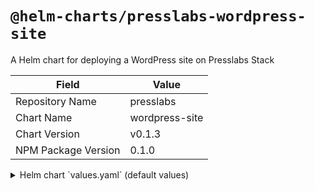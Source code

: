 # `@helm-charts/presslabs-wordpress-site`

A Helm chart for deploying a WordPress site on Presslabs Stack

| Field               | Value          |
| ------------------- | -------------- |
| Repository Name     | presslabs      |
| Chart Name          | wordpress-site |
| Chart Version       | v0.1.3         |
| NPM Package Version | 0.1.0          |

<details>

<summary>Helm chart `values.yaml` (default values)</summary>

```yaml
# Default values for wordpress-site.
# This is a YAML-formatted file.
# Declare variables to be passed into your templates.

replicaCount: 1

# Uncomment to use a custom image
# image:
#   repository: nginx
#   tag: stable
#   pullPolicy: IfNotPresent

site:
  domains: []
  env: []
  envFrom: []
  resources: {}

tls:
  {}
  # issuerKind: ClusterIssuer
  # issuerName: stack-default
  # acmeChallengeType: http01

code:
  # when true, the code is mounted read-only inside the runtime container
  readOnly: false

  # the path, within the code volume (git repo), where the 'wp-content' is
  # available
  contentSubPath: wp-content/

  #  git:
  #    repository: git@github.com/presslabs/wordpress-basic-demo
  #    reference: "3df6701bd06d97a3954b18625926753f6246c266"
  #    # it is not recommended to use a 'moving' target for deployment like a
  #    # branch name. You should use a specific commit or a git tag.
  #    # reference: master

media:
  {}
  #  Store media library in a Google Cloud Storage bucket
  #  gcs:
  #    # bucket name
  #    bucket: calins-wordpress-runtime-playground
  #    # use a prefix inside the bucket to store the media files
  #    prefix: mysite/

mysql:
  mysqlConf: {}
  replicaCount: 1

memcached:
  replicaCount: 1
```

</details>
